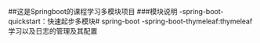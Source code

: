 ##这是Springboot的课程学习多模块项目
###模块说明
-spring-boot-quickstart：快速起步多模块#   s p r i n g - b o o t 
-spring-boot-thymeleaf:thymeleaf学习以及日志的管理及其配置
